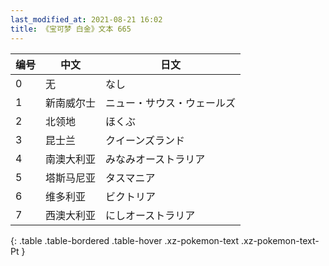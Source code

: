 ```yaml
---
last_modified_at: 2021-08-21 16:02
title: 《宝可梦 白金》文本 665
---
```

| 编号 | 中文 | 日文 |
| ---- | ---- | ---- |
| 0 | 无 | なし |
| 1 | 新南威尔士 | ニュー・サウス・ウェールズ |
| 2 | 北领地 | ほくぶ |
| 3 | 昆士兰 | クイーンズランド |
| 4 | 南澳大利亚 | みなみオーストラリア |
| 5 | 塔斯马尼亚 | タスマニア |
| 6 | 维多利亚 | ビクトリア |
| 7 | 西澳大利亚 | にしオーストラリア |
{: .table .table-bordered .table-hover .xz-pokemon-text .xz-pokemon-text-Pt }